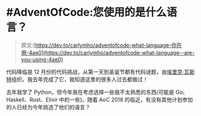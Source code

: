 # #AdventOfCode:您使用的是什么语言？

> 原文:[https://dev.to/carlymho/adventofcode-what-language-你在用-4ae0](https://dev.to/carlymho/adventofcode-what-language--are-you-using-4ae0)

代码降临是 12 月份的代码挑战，从第一天到圣诞节都有代码谜题，由[埃里克·瓦斯特](https://twitter.com/ericwastl)组织。我去年完成了它，我知道这里的很多人过去都做过！

去年我学了 Python，但今年我在考虑选择一些我不太熟悉的东西(可能是 Go、Haskell、Rust、Elixir 中的一些)。随着 AoC 2018 的临近，有没有其他计划参加的人已经为今年挑选了他们的语言？